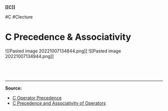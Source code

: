 **[[C]]**

#C #Clecture 
# C Precedence & Associativity
![[Pasted image 20221007134844.png]]
![[Pasted image 20221007134944.png]]

<br>

# 
---
**Source:**
- [C Operator Precedence](https://en.cppreference.com/w/c/language/operator_precedence)
- [C Precedence and Associativity of Operators](https://www.programiz.com/c-programming/precedence-associativity-operators)